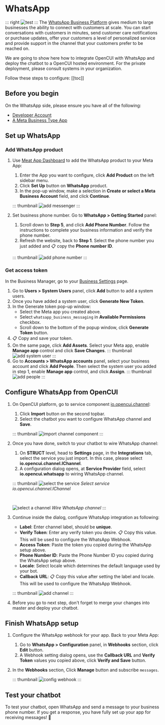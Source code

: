 # WhatsApp
::: right
![test](/images/channelConfig/whatsapp/test.png)
:::
The [WhatsApp Business Platform](https://developers.facebook.com/docs/whatsapp) gives medium to large businesses the ability to connect with customers at scale. You can start conversations with customers in minutes, send customer care notifications or purchase updates, offer your customers a level of personalized service and provide support in the channel that your customers prefer to be reached on.

We are going to show here how to integrate OpenCUI with WhatsApp and deploy the chatbot to a OpenCUI hosted environment. For the private deployment, please consult systems in your organization.

Follow these steps to configure:
[[toc]]

## Before you begin
On the WhatsApp side, please ensure you have all of the following:
- [Developer Account](https://developers.facebook.com/)
- [A Meta Business Type App](https://developers.facebook.com/docs/development/create-an-app/)

## Set up WhatsApp

### Add WhatsApp product
1. Use [Meat App Dashboard](https://developers.facebook.com/apps) to add the WhatsApp product to your Meta App: 
   1. Enter the App you want to configure, click **Add Product** on the left sidebar menu. 
   2. Click **Set Up** button on **WhatsApp** product.
   3. In the pop-up window, make a selection in **Create or select a Meta Business Account** field, and click **Continue**.

   ::: thumbnail
   ![add messenger](/images/channelConfig/whatsapp/add-whatsapp.png)
   :::

2. Set business phone number. Go to **WhatsApp > Getting Started** panel:
   1. Scroll down to **Step 5**, and click **Add Phone Number**. Follow the instructions to complete your business information and verify the phone number.
   2. Refresh the website, back to **Step 1**. Select the phone number you just added and :clipboard: copy the **Phone number ID**.

   ::: thumbnail
   ![add phone number](/images/channelConfig/whatsapp/add-phone-number.png)
   :::

### Get access token
In the Business Manager, go to your [Business Settings](https://business.facebook.com/settings) page.
1. Go to **Users > System Users** panel, click **Add** button to add a system users.
2. Once you have added a system user, click **Generate New Token**. 
3. In the Generate token pop-up window:
   - Select the Meta app you created above. 
   - Select `whatsapp_business_messaging` in **Available Permissions** checkbox.
   - Scroll down to the bottom of the popup window, click **Generate Token** button. 
4. :clipboard: Copy and save your token.
5. On the same page, click **Add Assets**. Select your Meta app, enable **Manage app** control and click **Save Changes**.
   ::: thumbnail
   ![add system user](/images/channelConfig/whatsapp/add-system-user.png)
   :::
6. Go to **Accounts > WhatsApp accounts** panel, select your business account and click **Add People**. Then select the system user you added in step 1, enable **Manage app** control, and click **Assign**.
   ::: thumbnail
   ![add people](/images/channelConfig/whatsapp/add-people.png)
   :::

## Configure WhatsApp from OpenCUI
1. On OpenCUI platform, go to service component [io.opencui.channel](https://build.opencui.io/org/io.opencui/agent/channel/struct/service_schema): 
   1. Click **Import** button on the second topbar.
   2. Select the chatbot you want to configure WhatsApp channel and **Save**.

   ::: thumbnail
   ![import channel component](/images/channelConfig/overview/import-channel.png)
   :::

2. Once you have done, switch to your chatbot to wire WhatsApp channel:
   1. On **STRUCT** level, head to **Settings** page, in the **Integrations** tab, select the service you just import. In this case, please select **io.opencui.channel.IChannel**.
   2. A configuration dialog opens, at **Service Provider** field, select **io.opencui.whatsapp** to wiring WhatsApp channel.

   ::: thumbnail
   ![select the service](/images/channelConfig/overview/select-service.png)
   *Select service io.opencui.channel.IChannel*

   <br>

   ![select a channel](/images/channelConfig/overview/select-channel.png)
   *Wire WhatsApp channel*
   :::

3. Continue inside the dialog, configure WhatsApp integration as following: 
   - **Label**: Enter channel label, should be **unique**.
   - **Verify Token**: Enter any verify token you desire. :clipboard: Copy this value. This will be used to configure the WhatsApp Webhook.
   - **Access Token**: Paste the token you copied during the WhatsApp setup above.
   - **Phone Number ID**: Paste the Phone Number ID you copied during the WhatsApp setup above.
   - **Locale**: Select locale which determines the default language used by your bot.
   - **Callback URL**: :clipboard: Copy this value after setting the label and locale. This will be used to configure the WhatsApp Webhook.

   ::: thumbnail
   ![add channel](/images/channelConfig/whatsapp/add-channel.png)
   :::

4. Before you go to next step, don't forget to merge your changes into master and deploy your chatbot.

## Finish WhatsApp setup
1. Configure the WhatsApp webhook for your app. Back to your Meta App:
   1. Go to **WhatsApp > Configuration** panel, in **Webhooks** section, click **Edit** button. 
   2. A Webhook setting dialog opens, use the **Callback URL** and **Verify Token** values you copied above, click **Verify and Save** button. 
2. In the **Webhooks** section, Click **Manage** button and subscribe `messages`.

   ::: thumbnail
   ![config webhook](/images/channelConfig/whatsapp/config-webhook.png)
   ::: 

## Test your chatbot
To test your chatbot, open WhatsApp and send a message to your business phone number. If you get a response, you have fully set up your app for receiving messages! :tada:
